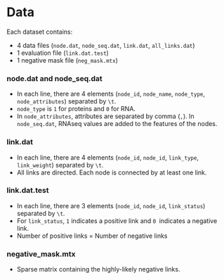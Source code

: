 # Data

Each dataset contains:
- 4 data files (`node.dat`, `node_seq.dat`, `link.dat`, `all_links.dat`)
- 1 evaluation file (`link.dat.test`)
- 1 negative mask file (`neg_mask.mtx`)

### node.dat and node_seq.dat
- In each line, there are 4 elements (`node_id`, `node_name`, `node_type`, `node_attributes`) separated by `\t`.
- `node_type` is `1` for proteins and `0` for RNA.
- In `node_attributes`, attributes are separated by comma (`,`). In `node_seq.dat`, RNAseq values are added to the features of the nodes.

### link.dat
- In each line, there are 4 elements (`node_id`, `node_id`, `link_type`, `link_weight`) separated by `\t`.
- All links are directed. Each node is connected by at least one link.

### link.dat.test
- In each line, there are 3 elements (`node_id`, `node_id`, `link_status`) separated by `\t`.
- For `link_status`, `1` indicates a positive link and `0 `indicates a negative link.
- Number of positive links = Number of negative links

### negative_mask.mtx
- Sparse matrix containing the highly-likely negative links.
